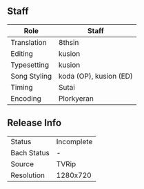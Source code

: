 ## Staff

| Role         | Staff                  |
|--------------|------------------------|
| Translation  | 8thsin                 |
| Editing      | kusion                 |
| Typesetting  | kusion                 |
| Song Styling | koda (OP), kusion (ED) |
| Timing       | Sutai                  |
| Encoding     | Plorkyeran             |

## Release Info

|             |            |
|-------------|------------|
| Status      | Incomplete |
| Bach Status | -          |
| Source      | TVRip      |
| Resolution  | 1280x720   |
